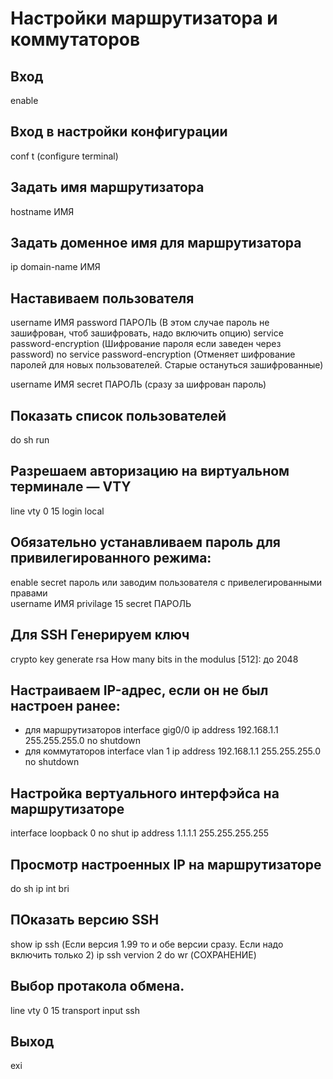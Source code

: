 # Настройки маршрутизатора и коммутаторов

## Вход 
enable

## Вход в настройки конфигурации
conf t (configure terminal)

## Задать имя маршрутизатора
hostname ИМЯ

## Задать доменное имя для маршрутизатора
ip domain-name ИМЯ

## Наставиваем пользователя
username ИМЯ password ПАРОЛЬ (В этом случае пароль не зашифрован, чтоб зашифровать, надо включить опцию)
service password-encryption (Шифрование пароля если заведен через password)
no service password-encryption (Отменяет шифрование паролей для новых пользователей. Старые остануться зашифрованные)

username ИМЯ secret ПАРОЛЬ (сразу за шифрован пароль)

## Показать список пользователей
do sh run

## Разрешаем авторизацию на виртуальном терминале — VTY

line vty 0 15
login local

## Обязательно устанавливаем пароль для привилегированного режима:
enable secret пароль
или заводим пользователя с привелегированными правами\
username ИМЯ privilage 15 secret ПАРОЛЬ

## Для SSH Генерируем ключ
crypto key generate rsa
How many bits in the modulus [512]: до 2048

## Настраиваем IP-адрес, если он не был настроен ранее:
- для маршрутизаторов
interface gig0/0
ip address 192.168.1.1 255.255.255.0
no shutdown
- для коммутаторов
interface vlan 1
ip address 192.168.1.1 255.255.255.0
no shutdown

## Настройка вертуального интерфэйса на маршрутизаторе
interface loopback 0
no shut
ip address 1.1.1.1 255.255.255.255

## Просмотр настроенных IP на маршрутизаторе
do sh ip int bri

## ПОказать версию SSH
show ip ssh (Если версия 1.99 то и обе версии сразу. Если надо включить только 2)
ip ssh vervion 2
do wr (СОХРАНЕНИЕ)

## Выбор протакола обмена.
line vty 0 15
transport input ssh 

## Выход
exi